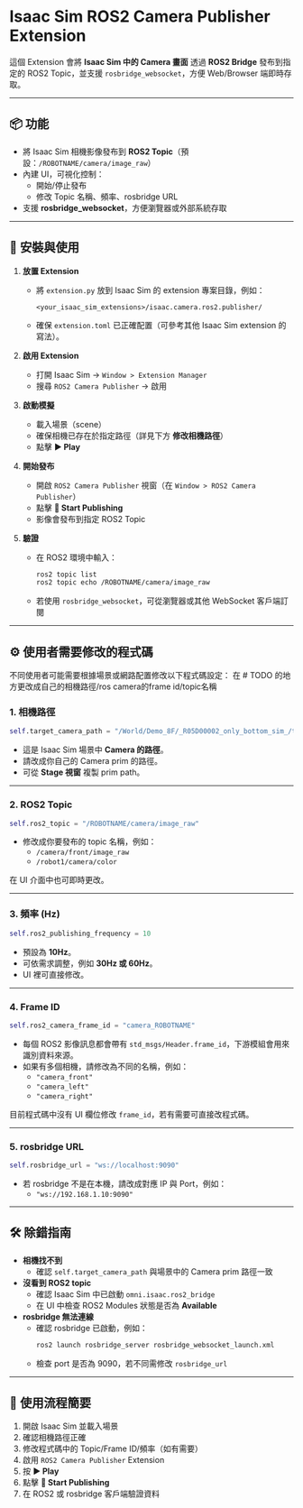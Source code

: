 # Isaac Sim ROS2 Camera Publisher Extension

這個 Extension 會將 **Isaac Sim 中的 Camera 畫面** 透過 **ROS2 Bridge** 發布到指定的 ROS2 Topic，並支援 `rosbridge_websocket`，方便 Web/Browser 端即時存取。

---

## 📦 功能
- 將 Isaac Sim 相機影像發布到 **ROS2 Topic**（預設：`/ROBOTNAME/camera/image_raw`）  
- 內建 UI，可視化控制：
  - 開始/停止發布  
  - 修改 Topic 名稱、頻率、rosbridge URL  
- 支援 **rosbridge_websocket**，方便瀏覽器或外部系統存取  

---

## 🚀 安裝與使用

1. **放置 Extension**
   - 將 `extension.py` 放到 Isaac Sim 的 extension 專案目錄，例如：  
     ```
     <your_isaac_sim_extensions>/isaac.camera.ros2.publisher/
     ```
   - 確保 `extension.toml` 已正確配置（可參考其他 Isaac Sim extension 的寫法）。

2. **啟用 Extension**
   - 打開 Isaac Sim → `Window > Extension Manager`  
   - 搜尋 `ROS2 Camera Publisher` → 啟用  

3. **啟動模擬**
   - 載入場景（scene）  
   - 確保相機已存在於指定路徑（詳見下方 **修改相機路徑**）  
   - 點擊 **▶️ Play**  

4. **開始發布**
   - 開啟 `ROS2 Camera Publisher` 視窗（在 `Window > ROS2 Camera Publisher`）  
   - 點擊 **🚀 Start Publishing**  
   - 影像會發布到指定 ROS2 Topic  

5. **驗證**
   - 在 ROS2 環境中輸入：  
     ```bash
     ros2 topic list
     ros2 topic echo /ROBOTNAME/camera/image_raw
     ```
   - 若使用 `rosbridge_websocket`，可從瀏覽器或其他 WebSocket 客戶端訂閱  

---

## ⚙️ 使用者需要修改的程式碼

不同使用者可能需要根據場景或網路配置修改以下程式碼設定：
在 # TODO 的地方更改成自己的相機路徑/ros camera的frame id/topic名稱

### 1. 相機路徑
```python
self.target_camera_path = "/World/Demo_8F/_R05D00002_only_bottom_sim_/tn__7R05D00002_only_bottom_sim_/Camera_ROBOTNAME"
```
- 這是 Isaac Sim 場景中 **Camera 的路徑**。  
- 請改成你自己的 Camera prim 的路徑。  
- 可從 **Stage 視窗** 複製 prim path。

---

### 2. ROS2 Topic
```python
self.ros2_topic = "/ROBOTNAME/camera/image_raw"
```
- 修改成你要發布的 topic 名稱，例如：  
  - `/camera/front/image_raw`  
  - `/robot1/camera/color`  

在 UI 介面中也可即時更改。

---

### 3. 頻率 (Hz)
```python
self.ros2_publishing_frequency = 10
```
- 預設為 **10Hz**。  
- 可依需求調整，例如 **30Hz 或 60Hz**。  
- UI 裡可直接修改。

---

### 4. Frame ID
```python
self.ros2_camera_frame_id = "camera_ROBOTNAME"
```
- 每個 ROS2 影像訊息都會帶有 `std_msgs/Header.frame_id`，下游模組會用來識別資料來源。  
- 如果有多個相機，請修改為不同的名稱，例如：  
  - `"camera_front"`  
  - `"camera_left"`  
  - `"camera_right"`  

目前程式碼中沒有 UI 欄位修改 `frame_id`，若有需要可直接改程式碼。

---

### 5. rosbridge URL
```python
self.rosbridge_url = "ws://localhost:9090"
```
- 若 rosbridge 不是在本機，請改成對應 IP 與 Port，例如：  
  - `"ws://192.168.1.10:9090"`  

---

## 🛠️ 除錯指南
- **相機找不到**  
  - 確認 `self.target_camera_path` 與場景中的 Camera prim 路徑一致  
- **沒看到 ROS2 topic**  
  - 確認 Isaac Sim 中已啟動 `omni.isaac.ros2_bridge`  
  - 在 UI 中檢查 ROS2 Modules 狀態是否為 **Available**  
- **rosbridge 無法連線**  
  - 確認 rosbridge 已啟動，例如：  
    ```bash
    ros2 launch rosbridge_server rosbridge_websocket_launch.xml
    ```  
  - 檢查 port 是否為 9090，若不同需修改 `rosbridge_url`  

---

## 📖 使用流程簡要
1. 開啟 Isaac Sim 並載入場景  
2. 確認相機路徑正確  
3. 修改程式碼中的 Topic/Frame ID/頻率（如有需要）  
4. 啟用 `ROS2 Camera Publisher` Extension  
5. 按 **▶️ Play**  
6. 點擊 **🚀 Start Publishing**  
7. 在 ROS2 或 rosbridge 客戶端驗證資料  
